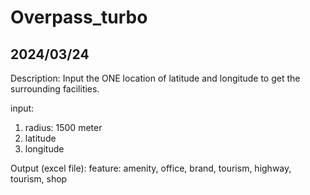 # Overpass_turbo

## 2024/03/24
Description: Input the ONE location of latitude and longitude to get the surrounding facilities.

input: 
 1. radius: 1500 meter
 2. latitude
 3. longitude

Output (excel file):
 feature: amenity, office, brand, tourism, highway, tourism, shop

